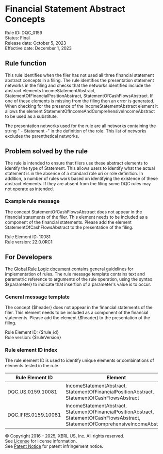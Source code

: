 # Financial Statement Abstract Concepts  
Rule ID: DQC_0159  
Status: Final  
Release date: October 5, 2023  
Effective date: December 1, 2023  
  
## Rule function
This rule identifies when the filer has not used all three financial statement abstract concepts in a filing. The rule identifies the presentation statement networks in the filing and checks that the networks identified include the abstract elements IncomeStatementAbstract, StatementOfFinancialPositionAbstract, StatementOfCashFlowsAbstract.  If one of these elements is missing from the filing then an error is generated.  When checking for the presence of the IncomeStatementAbstract element it allows the element StatementOfIncomeAndComprehensiveIncomeAbstract to be used as a substitute.

The presentation networks used for the rule are all networks containing the string " - Statement -" in the definition of the role. This list of networks excludes the parenthetical networks.  

## Problem solved by the rule  
The rule is intended to ensure that filers use these abstract elements to identify the type of Statement.  This allows users to identify what the actual statement is in the absence of a standard role uri or role definition. In addition, a number of rules work based on identifying the existence of these abstract elements.  If they are absent from the filing some DQC rules may not operate as intended.    

### Example rule message 
The concept StatementOfCashFlowsAbstract does not appear in the financial statements of the filer.  This element needs to be included as a component of the financial statements.  Please add the element StatementOfCashFlowsAbstract to the presentation of the filing.  

Rule Element ID: 10081  
Rule version: 22.0.0RC1  

## For Developers  
The [Global Rule Logic document](https://github.com/DataQualityCommittee/dqc_us_rules/blob/master/docs/GlobalRuleLogic.md) contains general guidelines for implementation of rules. The rule message template contains text and parametric reference to arguments of the rule operation, using the syntax ${parameter} to indicate that insertion of a parameter's value is to occur. 

### General message template 
The concept {$header} does not appear in the financial statements of the filer.  This element needs to be included as a component of the financial statements.  Please add the element  {$header}  to the presentation of the filing.  

Rule Element ID: {$rule_id}  
Rule version: {$ruleVersion}


### Rule element ID index  
The rule element ID is used to identify unique elements or combinations of elements tested in the rule.

|Rule Element ID|Element|
|--- |--- |
| DQC.US.0159.10081 | IncomeStatementAbstract, StatementOfFinancialPositionAbstract, StatementOfCashFlowsAbstract |
| DQC.IFRS.0159.10081 | IncomeStatementAbstract, StatementOfFinancialPositionAbstract, StatementOfCashFlowsAbstract, StatementOfComprehensiveIncomeAbstract |

© Copyright 2016 - 2025, XBRL US, Inc. All rights reserved.   
See [License](https://xbrl.us/dqc-license) for license information.  
See [Patent Notice](https://xbrl.us/dqc-patent) for patent infringement notice.  